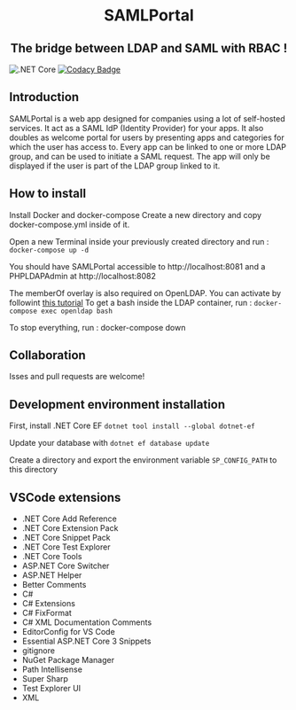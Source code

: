<h1 align="center">
SAMLPortal  
</h1>

<h2 align="center">
The bridge between LDAP and SAML with RBAC !
</h2>

![.NET Core](https://github.com/Zegorax/SAMLPortal/workflows/.NET%20Core/badge.svg)
[![Codacy Badge](https://api.codacy.com/project/badge/Grade/5f0fda20e96042ceae2f98ccbb4c2e30)](https://app.codacy.com/manual/luca_6/SAMLPortal?utm_source=github.com&utm_medium=referral&utm_content=Zegorax/SAMLPortal&utm_campaign=Badge_Grade_Settings)

## Introduction
SAMLPortal is a web app designed for companies using a lot of self-hosted services. It act as a SAML IdP (Identity Provider) for your apps. It also doubles as welcome portal for users by presenting apps and categories for which the user has access to.
Every app can be linked to one or more LDAP group, and can be used to initiate a SAML request. The app will only be displayed if the user is part of the LDAP group linked to it. 

## How to install
Install Docker and docker-compose
Create a new directory and copy docker-compose.yml inside of it.

Open a new Terminal inside your previously created directory and run :
`docker-compose up -d`

You should have SAMLPortal accessible to http://localhost:8081 and a PHPLDAPAdmin at http://localhost:8082

The memberOf overlay is also required on OpenLDAP. You can activate by followint [this tutorial](https://tylersguides.com/guides/openldap-memberof-overlay/)
To get a bash inside the LDAP container, run : `docker-compose exec openldap bash`

To stop everything, run : docker-compose down

## Collaboration
Isses and pull requests are welcome!

## Development environment installation
First, install .NET Core EF
`dotnet tool install --global dotnet-ef`

Update your database with
`dotnet ef database update`

Create a directory and export the environment variable `SP_CONFIG_PATH` to this directory

## VSCode extensions
-   .NET Core Add Reference
-   .NET Core Extension Pack
-   .NET Core Snippet Pack
-   .NET Core Test Explorer
-   .NET Core Tools
-   ASP.NET Core Switcher
-   ASP.NET Helper
-   Better Comments
-   C#
-   C# Extensions
-   C# FixFormat
-   C# XML Documentation Comments
-   EditorConfig for VS Code
-   Essential ASP.NET Core 3 Snippets
-   gitignore
-   NuGet Package Manager
-   Path Intellisense
-   Super Sharp
-   Test Explorer UI
-   XML